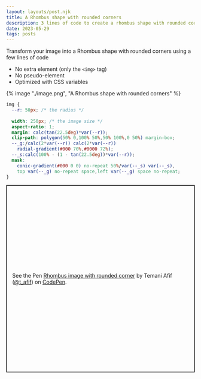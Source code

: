 ```yaml
---
layout: layouts/post.njk
title: A Rhombus shape with rounded corners
description: 3 lines of code to create a rhombus shape with rounded corners
date: 2023-05-29
tags: posts
---
```


Transform your image into a Rhombus shape with rounded corners using a few lines of code
* No extra element (only the `<img>` tag)
* No pseudo-element
* Optimized with CSS variables


{% image "./image.png", "A Rhombus shape with rounded corners" %}

```css
img {
  --r: 50px; /* the radius */
  
  width: 250px; /* the image size */
  aspect-ratio: 1;
  margin: calc(tan(22.5deg)*var(--r));
  clip-path: polygon(50% 0,100% 50%,50% 100%,0 50%) margin-box;
  --_g:/calc(2*var(--r)) calc(2*var(--r)) 
    radial-gradient(#000 70%,#0000 72%);
  --_s:calc(100% - (1 - tan(22.5deg))*var(--r));
  mask:
    conic-gradient(#000 0 0) no-repeat 50%/var(--_s) var(--_s),
    top var(--_g) no-repeat space,left var(--_g) space no-repeat;
}
```

<p class="codepen" data-height="500" data-default-tab="result" data-slug-hash="GRYLqNL" data-preview="true" data-user="t_afif" style="height: 500px; box-sizing: border-box; display: flex; align-items: center; justify-content: center; border: 2px solid; margin: 1em 0; padding: 1em;">
  <span>See the Pen <a href="https://codepen.io/t_afif/pen/GRYLqNL">
  Rhombus image with rounded corner</a> by Temani Afif (<a href="https://codepen.io/t_afif">@t_afif</a>)
  on <a href="https://codepen.io">CodePen</a>.</span>
</p>
<script async src="https://cpwebassets.codepen.io/assets/embed/ei.js"></script>


